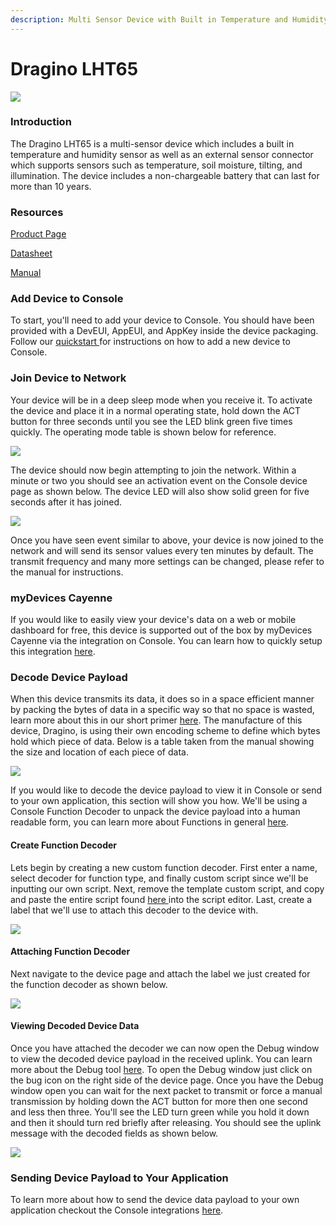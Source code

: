 ```yaml
---
description: Multi Sensor Device with Built in Temperature and Humidity Sensor
---
```


# Dragino LHT65

![](../../.gitbook/assets/lht65_10.jpg)

### Introduction

The Dragino LHT65 is a multi-sensor device which includes a built in temperature and humidity sensor as well as an external sensor connector which supports sensors such as temperature, soil moisture, tilting, and illumination. The device includes a non-chargeable battery that can last for more than 10 years.

### Resources

[Product Page](https://www.dragino.com/products/lora-lorawan-end-node/item/151-lht65.html)

[Datasheet](https://www.dragino.com/downloads/downloads/LHT65/Datasheet_LHT65_LoRaWAN_Temperature_Humidity_Sensor.pdf)

[Manual](https://www.dragino.com/downloads/downloads/LHT65/LHT65_Temperature_Humidity_Sensor_UserManual_v1.7.1.pdf)

### Add Device to Console

To start, you'll need to add your device to Console. You should have been provided with a DevEUI, AppEUI, and AppKey inside the device packaging.  Follow our [quickstart ](../../console/quickstart.md)for instructions on how to add a new device to Console.

### Join Device to Network

Your device will be in a deep sleep mode when you receive it.  To activate the device and place it in a normal operating state, hold down the ACT button for three seconds until you see the LED blink green five times quickly. The operating mode table is shown below for reference.

![](../../.gitbook/assets/lht65_diagram.png)

The device should now begin attempting to join the network. Within a minute or two you should see an activation event on the Console device page as shown below. The device LED will also show solid green for five seconds after it has joined.

![](../../.gitbook/assets/lht65_activation.png)

Once you have seen event similar to above, your device is now joined to the network and will send its sensor values every ten minutes by default. The transmit frequency and many more settings can be changed, please refer to the manual for instructions.

### myDevices Cayenne

If you would like to easily view your device's data on a web or mobile dashboard for free, this device is supported out of the box by myDevices Cayenne via the integration on Console. You can learn how to quickly setup this integration [here](../../console/integrations/mydevices-cayenne-integration.md).

### Decode Device Payload

When this device transmits its data, it does so in a space efficient manner by packing the bytes of data in a specific way so that no space is wasted, learn more about this in our short primer [here](https://developer.helium.com/console/functions#a-primer-on-encoding-and-decoding). The manufacture of this device, Dragino, is using their own encoding scheme to define which bytes hold which piece of data.  Below is a table taken from the manual showing the size and location of each piece of data.

![](../../.gitbook/assets/lht65_byte_packing.png)

If you would like to decode the device payload to view it in Console or send to your own application, this section will show you how.  We'll be using a Console Function Decoder to unpack the device payload into a human readable form, you can learn more about Functions in general [here](../../console/functions.md).

#### Create Function Decoder

Lets begin by creating a new custom function decoder. First enter a name, select decoder for function type, and finally custom script since we'll be inputting our own script. Next, remove the template custom script, and copy and paste the entire script found [here ](https://www.dragino.com/downloads/downloads/LHT65/payload_decode/ttn_payload_decode_v1.7.txt)into the script editor. Last, create a label that we'll use to attach this decoder to the device with.

![](../../.gitbook/assets/lht65_decoder.png)

#### Attaching Function Decoder

Next navigate to the device page and attach the label we just created for the function decoder as shown below.

![](../../.gitbook/assets/lht65_attach_decoder.png)

#### Viewing Decoded Device Data

Once you have attached the decoder we can now open the Debug window to view the decoded device payload in the received uplink. You can learn more about the Debug tool [here](../../console/debug.md). To open the Debug window just click on the bug icon on the right side of the device page. Once you have the Debug window open you can wait for the next packet to transmit or force a manual transmission by holding down the ACT button for more then one second and less then three. You'll see the LED turn green while you hold it down and then it should turn red briefly after releasing. You should see the uplink message with the decoded fields as shown below.

![](../../.gitbook/assets/lht65_decoded_payload.png)

### Sending Device Payload to Your Application

To learn more about how to send the device data payload to your own application checkout the Console integrations [here](../../console/integrations/).

